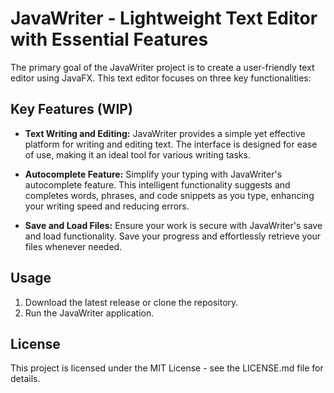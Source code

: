 # JavaWriter - Lightweight Text Editor with Essential Features

The primary goal of the JavaWriter project is to create a user-friendly text editor using JavaFX. This text editor focuses on three key functionalities:
## Key Features (WIP)
- **Text Writing and Editing:**
  JavaWriter provides a simple yet effective platform for writing and editing text. The interface is designed for ease of use, making it an ideal tool for various writing tasks.

- **Autocomplete Feature:**
  Simplify your typing with JavaWriter's autocomplete feature. This intelligent functionality suggests and completes words, phrases, and code snippets as you type, enhancing your writing speed and reducing errors.

- **Save and Load Files:**
  Ensure your work is secure with JavaWriter's save and load functionality. Save your progress and effortlessly retrieve your files whenever needed.

## Usage
1. Download the latest release or clone the repository.
2. Run the JavaWriter application.

## License
This project is licensed under the MIT License - see the LICENSE.md file for details.
